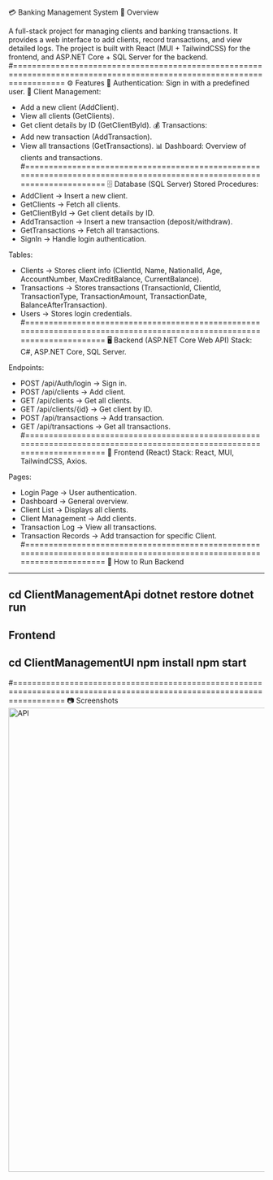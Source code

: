 💳 Banking Management System
📌 Overview

A full-stack project for managing clients and banking transactions.
It provides a web interface to add clients, record transactions, and view detailed logs.
The project is built with React (MUI + TailwindCSS) for the frontend, and ASP.NET Core + SQL Server for the backend.
#=======================================================================================================================
⚙️ Features
🔑 Authentication: Sign in with a predefined user.
👥 Client Management:
  - Add a new client (AddClient).
  - View all clients (GetClients).
  - Get client details by ID (GetClientById).
💰 Transactions:
  - Add new transaction (AddTransaction).
  - View all transactions (GetTransactions).
📊 Dashboard: Overview of clients and transactions.
#=======================================================================================================================
🗄️ Database (SQL Server)
Stored Procedures:
  - AddClient → Insert a new client.
  - GetClients → Fetch all clients.
  - GetClientById → Get client details by ID.
  - AddTransaction → Insert a new transaction (deposit/withdraw).
  - GetTransactions → Fetch all transactions.
  - SignIn → Handle login authentication.

Tables:
  - Clients → Stores client info (ClientId, Name, NationalId, Age, AccountNumber, MaxCreditBalance, CurrentBalance).
  - Transactions → Stores transactions (TransactionId, ClientId, TransactionType, TransactionAmount, TransactionDate, BalanceAfterTransaction).
  - Users → Stores login credentials.
#=======================================================================================================================
🖥️ Backend (ASP.NET Core Web API)
Stack: C#, ASP.NET Core, SQL Server.

Endpoints:
  - POST /api/Auth/login → Sign in.
  - POST /api/clients → Add client.
  - GET /api/clients → Get all clients.
  - GET /api/clients/{id} → Get client by ID.
  - POST /api/transactions → Add transaction.
  - GET /api/transactions → Get all transactions.
#=======================================================================================================================
🎨 Frontend (React)
Stack: React, MUI, TailwindCSS, Axios.

Pages:
  - Login Page → User authentication.
  - Dashboard → General overview.
  - Client List → Displays all clients.
  - Client Management → Add clients.
  - Transaction Log → View all transactions.
  - Transaction Records → Add transaction for specific Client.
#=======================================================================================================================
🚀 How to Run
Backend
--------------
cd ClientManagementApi
dotnet restore
dotnet run
--------------

Frontend
--------------
cd ClientManagementUI
npm install
npm start
--------------
#=======================================================================================================================
📷 Screenshots
<img width="1222" height="913" alt="API" src="https://github.com/user-attachments/assets/59815a4d-ab1e-46c2-9e3e-c187bb101025" />

